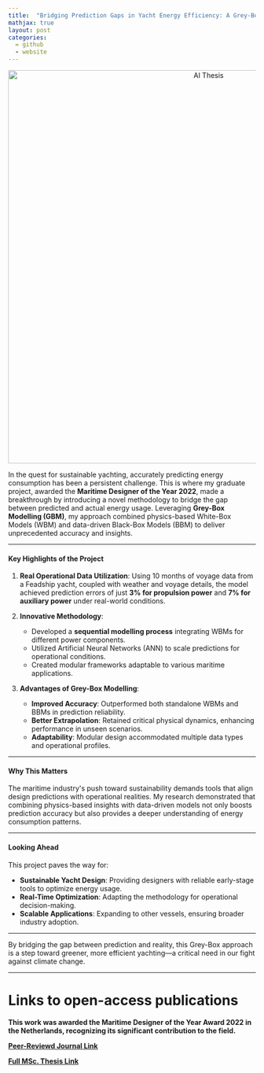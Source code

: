 ```yaml
---
title:  "Bridging Prediction Gaps in Yacht Energy Efficiency: A Grey-Box Approach"
mathjax: true
layout: post
categories: 
  = github
  - website
---
```


<div style="text-align: center;">
  <img src="http://kodendaal.github.io/assets/thesis_front_image.png" alt="AI Thesis" style="width: 800px; height: auto;">
</div>

In the quest for sustainable yachting, accurately predicting energy consumption has been a persistent challenge. This is where my graduate project, awarded the **Maritime Designer of the Year 2022**, made a breakthrough by introducing a novel methodology to bridge the gap between predicted and actual energy usage. Leveraging **Grey-Box Modelling (GBM)**, my approach combined physics-based White-Box Models (WBM) and data-driven Black-Box Models (BBM) to deliver unprecedented accuracy and insights.

---

#### Key Highlights of the Project

1. **Real Operational Data Utilization**: 
   Using 10 months of voyage data from a Feadship yacht, coupled with weather and voyage details, the model achieved prediction errors of just **3% for propulsion power** and **7% for auxiliary power** under real-world conditions.

2. **Innovative Methodology**:
   - Developed a **sequential modelling process** integrating WBMs for different power components.
   - Utilized Artificial Neural Networks (ANN) to scale predictions for operational conditions.
   - Created modular frameworks adaptable to various maritime applications.

3. **Advantages of Grey-Box Modelling**:
   - **Improved Accuracy**: Outperformed both standalone WBMs and BBMs in prediction reliability.
   - **Better Extrapolation**: Retained critical physical dynamics, enhancing performance in unseen scenarios.
   - **Adaptability**: Modular design accommodated multiple data types and operational profiles.

---

#### Why This Matters

The maritime industry's push toward sustainability demands tools that align design predictions with operational realities. My research demonstrated that combining physics-based insights with data-driven models not only boosts prediction accuracy but also provides a deeper understanding of energy consumption patterns.

---

#### Looking Ahead

This project paves the way for:
- **Sustainable Yacht Design**: Providing designers with reliable early-stage tools to optimize energy usage.
- **Real-Time Optimization**: Adapting the methodology for operational decision-making.
- **Scalable Applications**: Expanding to other vessels, ensuring broader industry adoption.

---

By bridging the gap between prediction and reality, this Grey-Box approach is a step toward greener, more efficient yachting—a critical need in our fight against climate change.

---

# Links to open-access publications

**This work was awarded the Maritime Designer of the Year Award 2022 in the Netherlands, recognizing its significant contribution to the field.**

**[Peer-Reviewd Journal Link](https://www.sciencedirect.com/science/article/pii/S2092678222000504?via%3Dihub)**

**[Full MSc. Thesis Link](https://repository.tudelft.nl/record/uuid:949882f3-60c4-484b-8268-40ce38f43830)**
